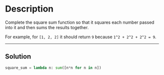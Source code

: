 # Description

Complete the square sum function so that it squares each number passed into it and then sums the results together.

For example, for `[1, 2, 2]` it should return `9` because `1^2 + 2^2 + 2^2 = 9`.

---

## Solution

```py
square_sum = lambda n: sum([n*n for n in n])
```
